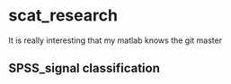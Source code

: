 # scat_research
It is really interesting that my matlab knows the git master
## SPSS_signal classification

